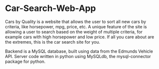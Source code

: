 # Car-Search-Web-App
Cars by Quality is a website that allows the user to sort all new cars by criteria, like horsepower, mpg, price, etc. A unique feature of the site is allowing a user to search based on the weight of multiple criteria, for example cars with high horsepower and low price. If all you care about are the extremes, this is the car search site for you.

Backend is a MySQL database, built using data from the Edmunds Vehicle API.
Server code written in python using MySQLdb, the mysql-connector package for python.
